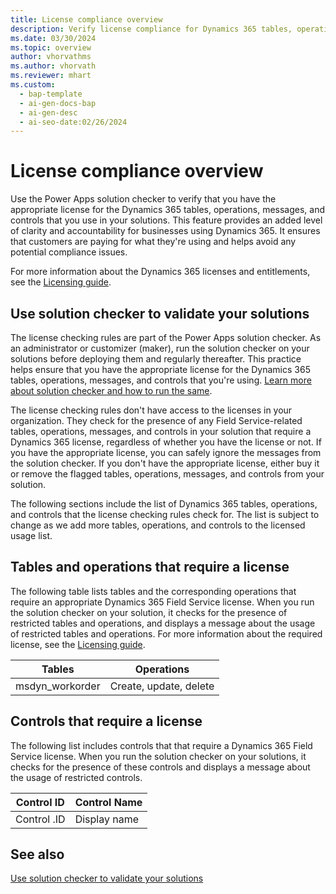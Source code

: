 ```yaml
---
title: License compliance overview
description: Verify license compliance for Dynamics 365 tables, operations, messages, and controls using Power Apps solution checker.
ms.date: 03/30/2024
ms.topic: overview
author: vhorvathms
ms.author: vhorvath
ms.reviewer: mhart
ms.custom:
  - bap-template
  - ai-gen-docs-bap
  - ai-gen-desc
  - ai-seo-date:02/26/2024
---
```


# License compliance overview

Use the Power Apps solution checker to verify that you have the appropriate license for the Dynamics 365 tables, operations, messages, and controls that you use in your solutions. This feature provides an added level of clarity and accountability for businesses using Dynamics 365. It ensures that customers are paying for what they're using and helps avoid any potential compliance issues.

For more information about the Dynamics 365 licenses and entitlements, see the [Licensing guide](https://go.microsoft.com/fwlink/?LinkId=866544&clcid=0x409).

## Use solution checker to validate your solutions

The license checking rules are part of the Power Apps solution checker. As an administrator or customizer (maker), run the solution checker on your solutions before deploying them and regularly thereafter. This practice helps ensure that you have the appropriate license for the Dynamics 365 tables, operations, messages, and controls that you're using. [Learn more about solution checker and how to run the same](/power-apps/maker/data-platform/use-powerapps-checker).

The license checking rules don't have access to the licenses in your organization. They check for the presence of any Field Service-related tables, operations, messages, and controls in your solution that require a Dynamics 365 license, regardless of whether you have the license or not. If you have the appropriate license, you can safely ignore the messages from the solution checker. If you don't have the appropriate license, either buy it or remove the flagged tables, operations, messages, and controls from your solution.

The following sections include the list of Dynamics 365 tables, operations, and controls that the license checking rules check for. The list is subject to change as we add more tables, operations, and controls to the licensed usage list.

## Tables and operations that require a license

The following table lists tables and the corresponding operations that require an appropriate Dynamics 365 Field Service license. When you run the solution checker on your solution, it checks for the presence of restricted tables and operations, and displays a message about the usage of restricted tables and operations. For more information about the required license, see the [Licensing guide](https://go.microsoft.com/fwlink/?LinkId=866544&clcid=0x409).

| Tables                     | Operations                                                                 |
|----------------------------|----------------------------------------------------------------------------|
| msdyn_workorder            | Create, update, delete                                                     |

## Controls that require a license

The following list includes controls that that require a Dynamics 365 Field Service license. When you run the solution checker on your solutions, it checks for the presence of these controls and displays a message about the usage of restricted controls.

| Control ID                                                      | Control Name                                      |
|-----------------------------------------------------------------|---------------------------------------------------|
| Control .ID              | Display name                        |

## See also

[Use solution checker to validate your solutions](/power-apps/maker/data-platform/use-powerapps-checker)  